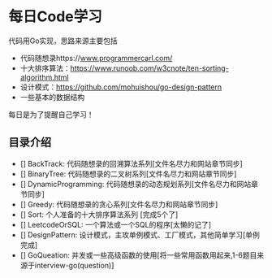 # 每日Code学习
代码用Go实现，思路来源主要包括
* 代码随想录https://www.programmercarl.com/
* 十大排序算法：https://www.runoob.com/w3cnote/ten-sorting-algorithm.html
* 设计模式：https://github.com/mohuishou/go-design-pattern
* 一些基本的数据结构

每日是为了提醒自己学习！
## 目录介绍
- [] BackTrack: 代码随想录的回溯算法系列[文件名尽力和网站章节同步]
- [] BinaryTree: 代码随想录的二叉树系列[文件名尽力和网站章节同步]
- [] DynamicProgramming: 代码随想录的动态规划系列[文件名尽力和网站章节同步]
- [] Greedy: 代码随想录的贪心系列[文件名尽力和网站章节同步]
- [] Sort: 个人准备的十大排序算法系列 [完成5个了]
- [] LeetcodeOrSQL: 一个算法或一个SQL的程序[太懒的记了]
- [] DesignPattern: 设计模式，主攻单例模式、工厂模式，其他简单学习[单例完成]
- [] GoQueation: 并发或一些高级函数的使用[将一些常用函数用起来,1-6题目来源于interview-go(question)]